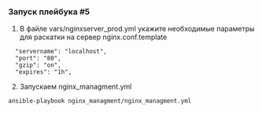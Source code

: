 ### Запуск плейбука #5
1. В файле vars/nginxserver_prod.yml укажите необходимые параметры для раскатки на сервер nginx.conf.template
```commandline
  "servername": "localhost",
  "port": "80",
  "gzip": "on",
  "expires": "1h",
```
2. Запускаем nginx_managment.yml
```commandline
ansible-playbook nginx_managment/nginx_managment.yml
```